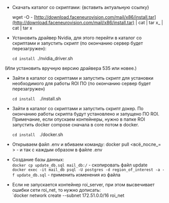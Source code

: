 - Скачать каталог со скриптами: {вставить актуальную ссылку}

	wget -O - [http://download.faceneurovision.com/mail/x86/install.tar](http://download.faceneurovision.com/mail/x86/install.tar) | cat | tar x_ | cat | tar x

- Установить драйвер Nvidia, для этого перейти в каталог со скриптами и запустить скрипт (по окончанию сервер будет перезагружен):

	`cd install
	`./nvidia_driver.sh

(Или установить вручную версию драйвера 535 или новее.)

- Зайти в каталог со скриптами и запустить скрипт для установки необходимого для работы ROI ПО (по окончанию сервер будет перезагружен)

	`cd install 
	`./install.sh

- Зайти в каталог со скриптами и запустить скрипт докер. По окончанию работы скрипта будут установлено и запущено ПО ROI.  
  Примечание, если опускаем контейнеры, нужно в папке ROI запустить docker compose сначала в core потом в docker.

	`cd install 
	`./docker.sh

- Открываем файл .env и вбиваем команду: docker pull <всё_после_= > - и так с каждым образом в файле .env

- Создание базы данных:  
	`docker cp update_db.sql mail_db:/` - скопировать файл update  
	`docker exec -it mail_db psql -U postgres -d region_of_interest -a -f update_db.sql` - применить изменения из файла

- Если не запускается контейнер roi_server, при этом высвечивает ошибки сети roi_net, то нужно дописать:  
	`docker network create --subnet 172.51.0.0/16 roi_net

